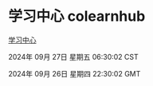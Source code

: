 # 学习中心 colearnhub
[学习中心](http://219.139.198.207:56308/colearnhub/)

2024年 09月 27日 星期五 06:30:02 CST

2024年 09月 26日 星期四 22:30:02 GMT
